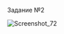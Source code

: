 Задание №2

![Screenshot_72](https://github.com/movetron/workSB/assets/85027066/9e71b65b-5b2d-45f5-b60c-27c64cce604a)

